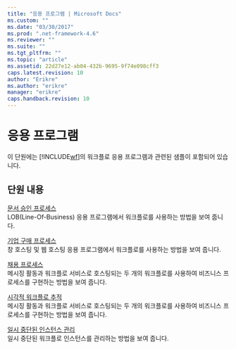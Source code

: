 ```yaml
---
title: "응용 프로그램 | Microsoft Docs"
ms.custom: ""
ms.date: "03/30/2017"
ms.prod: ".net-framework-4.6"
ms.reviewer: ""
ms.suite: ""
ms.tgt_pltfrm: ""
ms.topic: "article"
ms.assetid: 22d27e12-ab04-432b-9695-9f74e098cff3
caps.latest.revision: 10
author: "Erikre"
ms.author: "erikre"
manager: "erikre"
caps.handback.revision: 10
---
```

# 응용 프로그램
이 단원에는 [!INCLUDE[wf](../../../../includes/wf-md.md)]의 워크플로 응용 프로그램과 관련된 샘플이 포함되어 있습니다.  
  
## 단원 내용  
 [문서 승인 프로세스](../../../../docs/framework/windows-workflow-foundation/samples/document-approval-process.md)  
 LOB\(Line\-Of\-Business\) 응용 프로그램에서 워크플로를 사용하는 방법을 보여 줍니다.  
  
 [기업 구매 프로세스](../../../../docs/framework/windows-workflow-foundation/samples/corporate-purchase-process.md)  
 창 호스팅 및 웹 호스팅 응용 프로그램에서 워크플로를 사용하는 방법을 보여 줍니다.  
  
 [채용 프로세스](../../../../docs/framework/windows-workflow-foundation/samples/hiring-process.md)  
 메시징 활동과 워크플로 서비스로 호스팅되는 두 개의 워크플로를 사용하여 비즈니스 프로세스를 구현하는 방법을 보여 줍니다.  
  
 [시각적 워크플로 추적](../../../../docs/framework/windows-workflow-foundation/samples/visual-workflow-tracking.md)  
 메시징 활동과 워크플로 서비스로 호스팅되는 두 개의 워크플로를 사용하여 비즈니스 프로세스를 구현하는 방법을 보여 줍니다.  
  
 [일시 중단된 인스턴스 관리](../../../../docs/framework/windows-workflow-foundation/samples/suspended-instance-management.md)  
 일시 중단된 워크플로 인스턴스를 관리하는 방법을 보여 줍니다.